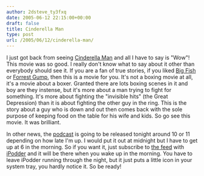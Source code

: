 ```yaml
---
author: 2dsteve_ty3fxq
date: 2005-06-12 22:15:00+00:00
draft: false
title: Cinderella Man
type: post
url: /2005/06/12/cinderella-man/
---
```


I just got back from seeing [Cinderella Man](http://www.imdb.com/title/tt0352248/) and all I have to say is "Wow"! This movie was so good. I really don't know what to say about it other than everybody should see it. If you are a fan of true stories, if you liked [Big Fish](http://www.imdb.com/title/tt0319061/) or [Forrest Gump](http://www.imdb.com/title/tt0109830/), then this is a movie for you. It's not a boxing movie at all, it's a movie about a boxer. Granted there are lots boxing scenes in it and boy are they instense, but it's more about a man trying to fight for something. It's more about fighting the "invisible hits" (the Great Depression) than it is about fighting the other guy in the ring. This is the story about a guy who is down and out then comes back with the sole purpose of keeping food on the table for his wife and kids. So go see this movie. It was brilliant.

In other news, the [podcast](http://www.wikipedia.org/wiki/podcast) is going to be released tonight around 10 or 11 depending on how late I'm up. I would put it out at midnight but I have to get up at 6 in the morning. So if you want it, just subscribe to [the feed](http://feeds.feedburner.com/steveandlando) with [iPodder](http://ipodder.sourceforge.net) and it will be there when you wake up in the morning. You have to leave iPodder running through the night, but it just puts a little icon in your system tray, you hardly notice it. So be ready!
